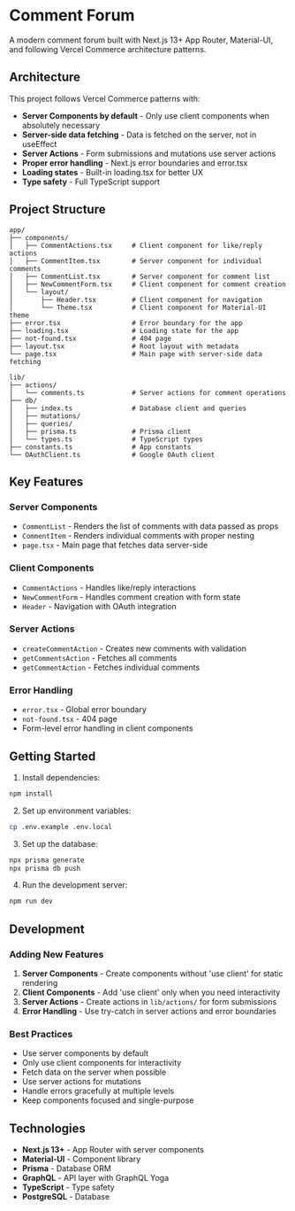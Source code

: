 # Comment Forum

A modern comment forum built with Next.js 13+ App Router, Material-UI, and following Vercel Commerce architecture patterns.

## Architecture

This project follows Vercel Commerce patterns with:

- **Server Components by default** - Only use client components when absolutely necessary
- **Server-side data fetching** - Data is fetched on the server, not in useEffect
- **Server Actions** - Form submissions and mutations use server actions
- **Proper error handling** - Next.js error boundaries and error.tsx
- **Loading states** - Built-in loading.tsx for better UX
- **Type safety** - Full TypeScript support

## Project Structure

```
app/
├── components/
│   ├── CommentActions.tsx     # Client component for like/reply actions
│   ├── CommentItem.tsx        # Server component for individual comments
│   ├── CommentList.tsx        # Server component for comment list
│   ├── NewCommentForm.tsx     # Client component for comment creation
│   └── layout/
│       ├── Header.tsx         # Client component for navigation
│       └── Theme.tsx          # Client component for Material-UI theme
├── error.tsx                  # Error boundary for the app
├── loading.tsx                # Loading state for the app
├── not-found.tsx              # 404 page
├── layout.tsx                 # Root layout with metadata
└── page.tsx                   # Main page with server-side data fetching

lib/
├── actions/
│   └── comments.ts            # Server actions for comment operations
├── db/
│   ├── index.ts               # Database client and queries
│   ├── mutations/
│   ├── queries/
│   ├── prisma.ts              # Prisma client
│   └── types.ts               # TypeScript types
├── constants.ts               # App constants
└── OAuthClient.ts             # Google OAuth client
```

## Key Features

### Server Components
- `CommentList` - Renders the list of comments with data passed as props
- `CommentItem` - Renders individual comments with proper nesting
- `page.tsx` - Main page that fetches data server-side

### Client Components
- `CommentActions` - Handles like/reply interactions
- `NewCommentForm` - Handles comment creation with form state
- `Header` - Navigation with OAuth integration

### Server Actions
- `createCommentAction` - Creates new comments with validation
- `getCommentsAction` - Fetches all comments
- `getCommentAction` - Fetches individual comments

### Error Handling
- `error.tsx` - Global error boundary
- `not-found.tsx` - 404 page
- Form-level error handling in client components

## Getting Started

1. Install dependencies:
```bash
npm install
```

2. Set up environment variables:
```bash
cp .env.example .env.local
```

3. Set up the database:
```bash
npx prisma generate
npx prisma db push
```

4. Run the development server:
```bash
npm run dev
```

## Development

### Adding New Features

1. **Server Components** - Create components without 'use client' for static rendering
2. **Client Components** - Add 'use client' only when you need interactivity
3. **Server Actions** - Create actions in `lib/actions/` for form submissions
4. **Error Handling** - Use try-catch in server actions and error boundaries

### Best Practices

- Use server components by default
- Only use client components for interactivity
- Fetch data on the server when possible
- Use server actions for mutations
- Handle errors gracefully at multiple levels
- Keep components focused and single-purpose

## Technologies

- **Next.js 13+** - App Router with server components
- **Material-UI** - Component library
- **Prisma** - Database ORM
- **GraphQL** - API layer with GraphQL Yoga
- **TypeScript** - Type safety
- **PostgreSQL** - Database
